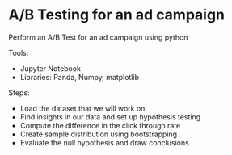 # A/B Testing for an ad campaign
Perform an A/B Test for an ad campaign using python

Tools:

* Jupyter Notebook
* Libraries: Panda, Numpy, matplotlib



Steps:

* Load the dataset that we will work on.
* Find insights in our data and set up hypothesis testing
* Compute the difference in the click through rate
* Create sample distribution using bootstrapping
* Evaluate the null hypothesis and draw conclusions.

